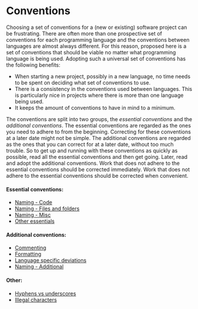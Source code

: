 # Conventions

Choosing a set of conventions for a (new or existing) software project can be
frustrating. There are often more than one prospective set of conventions for
each programming language and the conventions between languages are almost
always different. For this reason, proposed here is a set of conventions that
should be viable no matter what programming language is being used. Adopting
such a universal set of conventions has the following benefits:

- When starting a new project, possibly in a new language, no time needs to be
spent on deciding what set of conventions to use.
- There is a consistency in the conventions used between languages. This is
particularly nice in projects where there is more than one language being used.
- It keeps the amount of conventions to have in mind to a minimum.

The conventions are split into two groups, the _essential conventions_ and the
_additional conventions_. The essential conventions are regarded as the ones you
need to adhere to from the beginning. Correcting for these conventions at a
later date might not be simple. The additional conventions are regarded as the
ones that you can correct for at a later date, without too much trouble. So to
get up and running with these conventions as quickly as possible, read all the
essential conventions and then get going. Later, read and adopt the additional
conventions. Work that does not adhere to the essential conventions should be
corrected immediately. Work that does not adhere to the essential conventions
should be corrected when convenient. 

#### Essential conventions:

- [Naming - Code](Naming%20-%20Code.md)
- [Naming - Files and folders](Naming%20-%20Files%20and%20folders.md)
- [Naming - Misc](Naming%20-%20Misc.md)
- [Other essentials](Other%20essentials.md)

#### Additional conventions:

- [Commenting](Commenting.md)
- [Formatting](Formatting.md)
- [Language specific deviations](Language%20specific%20deviations.md)
- [Naming - Additional](Naming%20-%20Additional.md)

#### Other:

- [Hyphens vs underscores](Hyphens%20vs%20underscores.md)
- [Illegal characters](Illegal%20characters.md)
